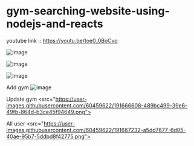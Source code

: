 # gym-searching-website-using-nodejs-and-reacts

youtube link :: https://youtu.be/toe0_0BoCvo


![image](https://user-images.githubusercontent.com/60459622/188407081-ea7a39d9-fcba-4181-ab6b-ff6a54954a61.png)

![image](https://user-images.githubusercontent.com/60459622/188407121-08971098-8bd1-459b-a72d-9178421ac529.png)

![image](https://user-images.githubusercontent.com/60459622/188407147-460e0886-5121-4bcc-9744-9c68081b84c3.png)

Add gym 
![image](https://user-images.githubusercontent.com/60459622/191666826-f28c4b48-8cc0-44fe-994c-fbebc5a81894.png)

Update gym
<src="https://user-images.githubusercontent.com/60459622/191666608-489bc499-39e6-49fb-864d-b3ce45f94649.png">

All user
<src="https://user-images.githubusercontent.com/60459622/191667232-a5dd7677-6d05-40ae-95b7-5ddbd8f42775.png">

